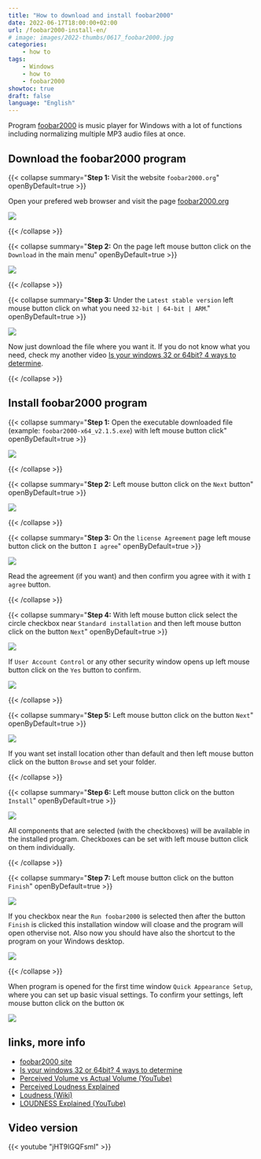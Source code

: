```yaml
---
title: "How to download and install foobar2000"
date: 2022-06-17T18:00:00+02:00
url: /foobar2000-install-en/
# image: images/2022-thumbs/0617_foobar2000.jpg
categories:
    - how to
tags:
    - Windows
    - how to
    - foobar2000
showtoc: true
draft: false
language: "English"
---
```


Program [foobar2000](https://www.foobar2000.org/ "Click/tap to open the website!") is music player for Windows with a lot of functions including normalizing multiple MP3 audio files at once. 

## Download the foobar2000 program

{{< collapse summary="**Step 1:** Visit the website `foobar2000.org`" openByDefault=true >}}

   Open your prefered web browser and visit the page [foobar2000.org](https://www.foobar2000.org/ "Click/tap to open the web page!")

   ![](/images/foobar2000/URL-foobar2000.jpeg)

{{< /collapse >}}

{{< collapse summary="**Step 2:** On the page left mouse button click on the `Download` in the main menu" openByDefault=true >}}

   ![](/images/foobar2000/Page-foobar2000-download-btn.jpeg)

{{< /collapse >}}

{{< collapse summary="**Step 3:** Under the `Latest stable version` left mouse button click on what you need `32-bit | 64-bit | ARM`." openByDefault=true >}}

   ![](/images/foobar2000/Page-foobar2000-download-latest-ver.jpeg)

   Now just download the file where you want it. If you do not know what you need, check my another video [Is your windows 32 or 64bit? 4 ways to determine](https://www.youtube.com/watch?v=RdnbCTC5Xsg "Click/tap to open the video!").

{{< /collapse >}}

## Install foobar2000 program

{{< collapse summary="**Step 1:** Open the executable downloaded file (example: `foobar2000-x64_v2.1.5.exe`) with left mouse button click" openByDefault=true >}}

   ![](/images/foobar2000/File-foobar2000.jpeg)

{{< /collapse >}}

{{< collapse summary="**Step 2:** Left mouse button click on the `Next` button" openByDefault=true >}}

   ![](/images/foobar2000/En-foobar2000-setup-1-welcome-next.jpeg)

{{< /collapse >}}

{{< collapse summary="**Step 3:** On the `license Agreement` page left mouse button click on the button `I agree`" openByDefault=true >}}

   ![](/images/foobar2000/En-foobar2000-setup-2-licencea-i-agree.jpeg)

   Read the agreement (if you want) and then confirm you agree with it with `I agree` button.

{{< /collapse >}}

{{< collapse summary="**Step 4:** With left mouse button click select the circle checkbox near `Standard installation` and then left mouse button click on the button `Next`" openByDefault=true >}}

   ![](/images/foobar2000/En-foobar2000-setup-3-type.jpeg)

   If `User Account Control` or any other security window opens up left mouse button click on the `Yes` button to confirm.

   ![](/images/foobar2000/En-foobar2000-setup-3-type-standard-security.jpeg)

{{< /collapse >}}


{{< collapse summary="**Step 5:** Left mouse button click on the button `Next`" openByDefault=true >}}

   ![](/images/foobar2000/En-foobar2000-setup-4-instloc-next.jpeg)

   If you want set install location other than default and then left mouse button click on the button `Browse` and set your folder.

{{< /collapse >}}

{{< collapse summary="**Step 6:** Left mouse button click on the button `Install`" openByDefault=true >}}

   ![](/images/foobar2000/En-foobar2000-setup-5-components-install.jpeg)

   All components that are selected (with the checkboxes) will be available in the installed program. Checkboxes can be set with left mouse button click on them individually.

{{< /collapse >}}

{{< collapse summary="**Step 7:** Left mouse button click on the button `Finish`" openByDefault=true >}}

   ![](/images/foobar2000/En-foobar2000-setup-6-completed-finish.jpeg)

   If you checkbox near the `Run foobar2000` is selected then after the button `Finish` is clicked this installation window will cloase and the program will open othervise not. Also now you should have also the shortcut to the program on your Windows desktop. 

   ![](/images/foobar2000/Desktop-shortcut-foobar2000.jpeg)

{{< /collapse >}}

When program is opened for the first time window `Quick Appearance Setup`, where you can set up basic visual settings. To confirm your settings, left mouse button click on the button `OK`

![](/images/foobar2000/En-foobar2000-first-run.jpeg)

## links, more info

- [foobar2000 site](https://www.foobar2000.org/ "Click/tap to open the web page!")
- [Is your windows 32 or 64bit? 4 ways to determine](https://www.youtube.com/watch?v=RdnbCTC5Xsg "Click/tap to open the video!")
- [Perceived Volume vs Actual Volume (YouTube)](https://www.youtube.com/watch?v=5SQFV8fv0Ho "Click/tap to open the web page!")
- [Perceived Loudness Explained](https://www.blackghostaudio.com/blog/perceived-loudness-explained "Click/tap to open the web page!")
- [Loudness (Wiki)](https://en.wikipedia.org/wiki/Loudness "Click/tap to open the web page!")
- [LOUDNESS Explained (YouTube)](https://www.youtube.com/watch?v=rRsxwDd59kc "Click/tap to open the web page!")

## Video version

{{< youtube "jHT9IGQFsmI" >}}